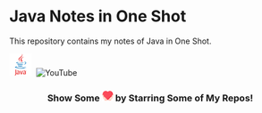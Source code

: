 # Java Notes in One Shot
This repository contains my notes of Java in One Shot.

<img src="https://github.com/devicons/devicon/blob/master/icons/java/java-original-wordmark.svg" title="Java" alt="Java" width="40" height="40"/>&nbsp;
<img src="https://cdn-icons-png.flaticon.com/512/1383/1383260.png" title="YouTube" alt="YouTube" height="35"/>&nbsp;



<div align="center">

<h3> Show Some <img src="https://github.com/AnshSinghSonkhia/AnshSinghSonkhia/blob/main/icons/love.png" title="Love" alt="Love" width="20" height="20"/> by Starring Some of My Repos! </h3>

</div>


<!-- Abcdefg
-->
